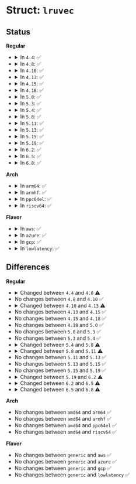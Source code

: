 # Struct: <code>lruvec</code>

## Status
<b>Regular</b>
<ul>
<li>
<details>
<summary>In <code>4.4</code>: ✅</summary>

```c
struct lruvec {
    struct list_head lists[5];
    struct zone_reclaim_stat reclaim_stat;
    struct zone *zone;
};
```
</details>
</li>
<li>
<details>
<summary>In <code>4.8</code>: ✅</summary>

```c
struct lruvec {
    struct list_head lists[5];
    struct zone_reclaim_stat reclaim_stat;
    atomic_long_t inactive_age;
    struct pglist_data *pgdat;
};
```
</details>
</li>
<li>
<details>
<summary>In <code>4.10</code>: ✅</summary>

```c
struct lruvec {
    struct list_head lists[5];
    struct zone_reclaim_stat reclaim_stat;
    atomic_long_t inactive_age;
    struct pglist_data *pgdat;
};
```
</details>
</li>
<li>
<details>
<summary>In <code>4.13</code>: ✅</summary>

```c
struct lruvec {
    struct list_head lists[5];
    struct zone_reclaim_stat reclaim_stat;
    atomic_long_t inactive_age;
    long unsigned int refaults;
    struct pglist_data *pgdat;
};
```
</details>
</li>
<li>
<details>
<summary>In <code>4.15</code>: ✅</summary>

```c
struct lruvec {
    struct list_head lists[5];
    struct zone_reclaim_stat reclaim_stat;
    atomic_long_t inactive_age;
    long unsigned int refaults;
    struct pglist_data *pgdat;
};
```
</details>
</li>
<li>
<details>
<summary>In <code>4.18</code>: ✅</summary>

```c
struct lruvec {
    struct list_head lists[5];
    struct zone_reclaim_stat reclaim_stat;
    atomic_long_t inactive_age;
    long unsigned int refaults;
    struct pglist_data *pgdat;
};
```
</details>
</li>
<li>
<details>
<summary>In <code>5.0</code>: ✅</summary>

```c
struct lruvec {
    struct list_head lists[5];
    struct zone_reclaim_stat reclaim_stat;
    atomic_long_t inactive_age;
    long unsigned int refaults;
    struct pglist_data *pgdat;
};
```
</details>
</li>
<li>
<details>
<summary>In <code>5.3</code>: ✅</summary>

```c
struct lruvec {
    struct list_head lists[5];
    struct zone_reclaim_stat reclaim_stat;
    atomic_long_t inactive_age;
    long unsigned int refaults;
    struct pglist_data *pgdat;
};
```
</details>
</li>
<li>
<details>
<summary>In <code>5.4</code>: ✅</summary>

```c
struct lruvec {
    struct list_head lists[5];
    struct zone_reclaim_stat reclaim_stat;
    atomic_long_t inactive_age;
    long unsigned int refaults;
    struct pglist_data *pgdat;
};
```
</details>
</li>
<li>
<details>
<summary>In <code>5.8</code>: ✅</summary>

```c
struct lruvec {
    struct list_head lists[5];
    long unsigned int anon_cost;
    long unsigned int file_cost;
    atomic_long_t nonresident_age;
    long unsigned int refaults;
    long unsigned int flags;
    struct pglist_data *pgdat;
};
```
</details>
</li>
<li>
<details>
<summary>In <code>5.11</code>: ✅</summary>

```c
struct lruvec {
    struct list_head lists[5];
    spinlock_t lru_lock;
    long unsigned int anon_cost;
    long unsigned int file_cost;
    atomic_long_t nonresident_age;
    long unsigned int refaults[2];
    long unsigned int flags;
    struct pglist_data *pgdat;
};
```
</details>
</li>
<li>
<details>
<summary>In <code>5.13</code>: ✅</summary>

```c
struct lruvec {
    struct list_head lists[5];
    spinlock_t lru_lock;
    long unsigned int anon_cost;
    long unsigned int file_cost;
    atomic_long_t nonresident_age;
    long unsigned int refaults[2];
    long unsigned int flags;
    struct pglist_data *pgdat;
};
```
</details>
</li>
<li>
<details>
<summary>In <code>5.15</code>: ✅</summary>

```c
struct lruvec {
    struct list_head lists[5];
    spinlock_t lru_lock;
    long unsigned int anon_cost;
    long unsigned int file_cost;
    atomic_long_t nonresident_age;
    long unsigned int refaults[2];
    long unsigned int flags;
    struct pglist_data *pgdat;
};
```
</details>
</li>
<li>
<details>
<summary>In <code>5.19</code>: ✅</summary>

```c
struct lruvec {
    struct list_head lists[5];
    spinlock_t lru_lock;
    long unsigned int anon_cost;
    long unsigned int file_cost;
    atomic_long_t nonresident_age;
    long unsigned int refaults[2];
    long unsigned int flags;
    struct pglist_data *pgdat;
};
```
</details>
</li>
<li>
<details>
<summary>In <code>6.2</code>: ✅</summary>

```c
struct lruvec {
    struct list_head lists[5];
    spinlock_t lru_lock;
    long unsigned int anon_cost;
    long unsigned int file_cost;
    atomic_long_t nonresident_age;
    long unsigned int refaults[2];
    long unsigned int flags;
    struct lru_gen_struct lrugen;
    struct lru_gen_mm_state mm_state;
    struct pglist_data *pgdat;
};
```
</details>
</li>
<li>
<details>
<summary>In <code>6.5</code>: ✅</summary>

```c
struct lruvec {
    struct list_head lists[5];
    spinlock_t lru_lock;
    long unsigned int anon_cost;
    long unsigned int file_cost;
    atomic_long_t nonresident_age;
    long unsigned int refaults[2];
    long unsigned int flags;
    struct lru_gen_folio lrugen;
    struct lru_gen_mm_state mm_state;
    struct pglist_data *pgdat;
};
```
</details>
</li>
<li>
<details>
<summary>In <code>6.8</code>: ✅</summary>

```c
struct lruvec {
    struct list_head lists[5];
    spinlock_t lru_lock;
    long unsigned int anon_cost;
    long unsigned int file_cost;
    atomic_long_t nonresident_age;
    long unsigned int refaults[2];
    long unsigned int flags;
    struct lru_gen_folio lrugen;
    struct lru_gen_mm_state mm_state;
    struct pglist_data *pgdat;
    struct zswap_lruvec_state zswap_lruvec_state;
};
```
</details>
</li>
</ul>
<b>Arch</b>
<ul>
<li>
<details>
<summary>In <code>arm64</code>: ✅</summary>

```c
struct lruvec {
    struct list_head lists[5];
    struct zone_reclaim_stat reclaim_stat;
    atomic_long_t inactive_age;
    long unsigned int refaults;
    struct pglist_data *pgdat;
};
```
</details>
</li>
<li>
<details>
<summary>In <code>armhf</code>: ✅</summary>

```c
struct lruvec {
    struct list_head lists[5];
    struct zone_reclaim_stat reclaim_stat;
    atomic_long_t inactive_age;
    long unsigned int refaults;
    struct pglist_data *pgdat;
};
```
</details>
</li>
<li>
<details>
<summary>In <code>ppc64el</code>: ✅</summary>

```c
struct lruvec {
    struct list_head lists[5];
    struct zone_reclaim_stat reclaim_stat;
    atomic_long_t inactive_age;
    long unsigned int refaults;
    struct pglist_data *pgdat;
};
```
</details>
</li>
<li>
<details>
<summary>In <code>riscv64</code>: ✅</summary>

```c
struct lruvec {
    struct list_head lists[5];
    struct zone_reclaim_stat reclaim_stat;
    atomic_long_t inactive_age;
    long unsigned int refaults;
    struct pglist_data *pgdat;
};
```
</details>
</li>
</ul>
<b>Flavor</b>
<ul>
<li>
<details>
<summary>In <code>aws</code>: ✅</summary>

```c
struct lruvec {
    struct list_head lists[5];
    struct zone_reclaim_stat reclaim_stat;
    atomic_long_t inactive_age;
    long unsigned int refaults;
    struct pglist_data *pgdat;
};
```
</details>
</li>
<li>
<details>
<summary>In <code>azure</code>: ✅</summary>

```c
struct lruvec {
    struct list_head lists[5];
    struct zone_reclaim_stat reclaim_stat;
    atomic_long_t inactive_age;
    long unsigned int refaults;
    struct pglist_data *pgdat;
};
```
</details>
</li>
<li>
<details>
<summary>In <code>gcp</code>: ✅</summary>

```c
struct lruvec {
    struct list_head lists[5];
    struct zone_reclaim_stat reclaim_stat;
    atomic_long_t inactive_age;
    long unsigned int refaults;
    struct pglist_data *pgdat;
};
```
</details>
</li>
<li>
<details>
<summary>In <code>lowlatency</code>: ✅</summary>

```c
struct lruvec {
    struct list_head lists[5];
    struct zone_reclaim_stat reclaim_stat;
    atomic_long_t inactive_age;
    long unsigned int refaults;
    struct pglist_data *pgdat;
};
```
</details>
</li>
</ul>

## Differences
<b>Regular</b>
<ul>
<li>
<details>
<summary>Changed between <code>4.4</code> and <code>4.8</code> ⚠️</summary>
<ul>
<li>
<b>Field added. </b>
<code>atomic_long_t inactive_age</code>
</li>
<li>
<b>Field added. </b>
<code>struct pglist_data *pgdat</code>
</li>
<li>
<b>Field removed. </b>
<code>struct zone *zone</code>
</li>
</ul>
</details>
</li>
<li>
No changes between <code>4.8</code> and <code>4.10</code> ✅
</li>
<li>
<details>
<summary>Changed between <code>4.10</code> and <code>4.13</code> ⚠️</summary>
<ul>
<li>
<b>Field added. </b>
<code>long unsigned int refaults</code>
</li>
</ul>
</details>
</li>
<li>
No changes between <code>4.13</code> and <code>4.15</code> ✅
</li>
<li>
No changes between <code>4.15</code> and <code>4.18</code> ✅
</li>
<li>
No changes between <code>4.18</code> and <code>5.0</code> ✅
</li>
<li>
No changes between <code>5.0</code> and <code>5.3</code> ✅
</li>
<li>
No changes between <code>5.3</code> and <code>5.4</code> ✅
</li>
<li>
<details>
<summary>Changed between <code>5.4</code> and <code>5.8</code> ⚠️</summary>
<ul>
<li>
<b>Field added. </b>
<code>long unsigned int anon_cost</code>
</li>
<li>
<b>Field added. </b>
<code>long unsigned int file_cost</code>
</li>
<li>
<b>Field added. </b>
<code>atomic_long_t nonresident_age</code>
</li>
<li>
<b>Field added. </b>
<code>long unsigned int flags</code>
</li>
<li>
<b>Field removed. </b>
<code>struct zone_reclaim_stat reclaim_stat</code>
</li>
<li>
<b>Field removed. </b>
<code>atomic_long_t inactive_age</code>
</li>
</ul>
</details>
</li>
<li>
<details>
<summary>Changed between <code>5.8</code> and <code>5.11</code> ⚠️</summary>
<ul>
<li>
<b>Field added. </b>
<code>spinlock_t lru_lock</code>
</li>
<li>
<b>Field type changed. </b>
<code>long unsigned int refaults</code> ➡️ <code>long unsigned int refaults[2]</code>
</li>
</ul>
</details>
</li>
<li>
No changes between <code>5.11</code> and <code>5.13</code> ✅
</li>
<li>
No changes between <code>5.13</code> and <code>5.15</code> ✅
</li>
<li>
No changes between <code>5.15</code> and <code>5.19</code> ✅
</li>
<li>
<details>
<summary>Changed between <code>5.19</code> and <code>6.2</code> ⚠️</summary>
<ul>
<li>
<b>Field added. </b>
<code>struct lru_gen_struct lrugen</code>
</li>
<li>
<b>Field added. </b>
<code>struct lru_gen_mm_state mm_state</code>
</li>
</ul>
</details>
</li>
<li>
<details>
<summary>Changed between <code>6.2</code> and <code>6.5</code> ⚠️</summary>
<ul>
<li>
<b>Field type changed. </b>
<code>struct lru_gen_struct lrugen</code> ➡️ <code>struct lru_gen_folio lrugen</code>
</li>
</ul>
</details>
</li>
<li>
<details>
<summary>Changed between <code>6.5</code> and <code>6.8</code> ⚠️</summary>
<ul>
<li>
<b>Field added. </b>
<code>struct zswap_lruvec_state zswap_lruvec_state</code>
</li>
</ul>
</details>
</li>
</ul>
<b>Arch</b>
<ul>
<li>
No changes between <code>amd64</code> and <code>arm64</code> ✅
</li>
<li>
No changes between <code>amd64</code> and <code>armhf</code> ✅
</li>
<li>
No changes between <code>amd64</code> and <code>ppc64el</code> ✅
</li>
<li>
No changes between <code>amd64</code> and <code>riscv64</code> ✅
</li>
</ul>
<b>Flavor</b>
<ul>
<li>
No changes between <code>generic</code> and <code>aws</code> ✅
</li>
<li>
No changes between <code>generic</code> and <code>azure</code> ✅
</li>
<li>
No changes between <code>generic</code> and <code>gcp</code> ✅
</li>
<li>
No changes between <code>generic</code> and <code>lowlatency</code> ✅
</li>
</ul>
